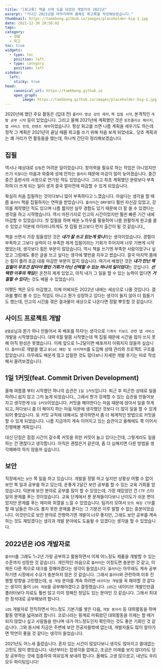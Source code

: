 ```yaml
---
title: "[회고록] 책을 쓰며 도를 닦았던 개발자의 2021년"
excerpt: "기나긴 2021년을 마무리하며 올해도 회고록을 작성해보았습니다."
thumbnail: https://taebbong.github.io/images/placeholder-big-1.jpg 
date: 2021-12-30 20:56:02
tags:
category:
  - 생활
  - 회고
toc: true
widgets:
  - type: toc
    position: left
  - type: category
    position: left
sidebar:
  left:
    sticky: true
head:
    canonical_url: https://taebbong.github.io
    open_graph:
        image: https://taebbong.github.io/images/placeholder-big-1.jpg
---
```


2020년에 했던 주요 활동은 (입대 전) `플러터 영상 강의 제작`, `책 집필 시작`, 본격적인 `개발 공부 시작` 등이 있었습니다. 그리고 올해 2021년에 계획했던 것은 `포트폴리오 페이지`, `앱 서비스 런칭`, `컨텐츠 제작`이었습니다. 항상 회고를 쓰면 나름 계획을 세우기도 하는데 정작 그 계획은 2021년이 끝날 때쯤 회고를 쓰기 위해 처음 보게 되었네요.. 당초 계획과는 꽤 거리가 먼 활동들을 했는데, 하나씩 간단히 정리해보겠습니다.

## 집필

역시나 예상대로 `집필`은 어려운 일이었습니다. 창의력을 필요로 하는 작업은 아니었지만 쓰기 `귀찮다`는 마음과 와중에 성에 안차는 `퀄리티` 때문에 마감이 많이 늦어졌습니다. 중간중간 출판사의 사정으로 연기된 적도 있었습니다. 그리고 최초 계획했던 분량보다 부족하여 더 쓰게 되는 일이 생겨 결국 얼마전에 마감할 수 있게 되었습니다.

확실히 처음 집필하는 것이다보니 많이 부족하다고 느꼈습니다. 아쉽다는 생각을 할 때쯤 `플러터` 책을 집필하자는 연락을 받았습니다. `플러터`는 `DRF`보다 훨씬 자신감 있었고, 강의를 제작했던 적도 있으며 나름 짧지만 실무 경험도 있기 때문에 더 잘 쓸 수 있겠다는 생각을 하고 시작했습니다. 역시 마찬가지로 인고의 시간이었지만 훨씬 빠른 기간 내에 마감할 수 있었습니다. 첫 집필을 하며 배운 노하우를 활용하여 나름 원활하게 원고를 쓸 수 있었고 덕분에 아이러니하게도 첫 집필 원고보다 먼저 출간이 될 것 같습니다,,

책을 쓰면서 가장 힘들었던 것은 ***내가 잘 쓰고 있는게 맞나***라는 생각이었습니다. 경험이 부족하고 그보다 실력이 더 부족한 제게 집필이라는 기회가 주어지며 너무 기쁘게 시작했었는데, 생각보다 힘든 부분이 많았습니다. 역시 책을 쓰기엔 부족한 사람이었구나 싶었고 그럼에도 좋은 글을 쓰고 싶다는 생각에 몇번을 지우고 썼습니다. 결국 마지막 쯤에는 힘이 풀려 조금 대충 마감한 부분이 없지 않습니다. 여기서 배웠던 것은 ***내가 만난 책 집필이 무조건 잡아야 했던 기회가 아닌 선택할 수 있는 하나의 일이었다***는 것입니다. ***선택한 이후의 책임***은 온전히 제게 있었고, 아직 내가 그 일을 할 수 있는 능력이 없다면 ***거절할 수 있다***는 것도 배울 수 있었습니다.

어쨌든 책은 모두 마감했고, 이제 어찌되든 2022년 내에는 세상으로 나올 것입니다. 결과를 빨리 볼 수 있는 작업도 아니고 뭔가 성장하고 있다는 생각이 들지 않아 더 힘들기도 했는데, 인고의 시간을 겪은 결과물이 세상으로 나온다면 정말 뿌듯할 것 같습니다.

## 사이드 프로젝트 개발

`@열음`님과 뭔가 하나 만들어서 꼭 배포를 하자!는 생각으로 `기계식 키보드 관련 앱 서비스` 개발을 시작했었습니다. 대략 6월 말쯤 시작했는데 책 집필 때문에 시간을 많이 쓰지 못해 아직 완성은 못했습니다. 이제 앞으로 1~2달이면 배포까지 이뤄지지 않을까 싶습니다. `플러터`로 개발을 했고 `BloC 패턴 및 아키텍처`를 도입해 상태 관리와 프로젝트 구조를 잡았습니다. 아무래도 배운게 많고 삽질한 것도 많다보니 자세한 개발 후기는 따로 작성해서 올려보겠습니다.

## 1일 1커밋(feat. Commit Driven Development)

올해 여름쯤 부터 시작했던 하나의 습관은 `1일 1커밋`입니다. 퇴근 후 피곤한 상태로 일을 하려니 쉽지 않고 그저 눕게 되었습니다,, 그래서 뭔가 강제할 수 있는 습관을 만들어보자고 생각한게 `1일 1커밋`이었습니다. 커밋을 해야한다는 마음 때문에 앉아서 일을 하게 되고, 하다보니 좀 더 해야지 하는 마음 덕분에 생각했던 것보다 더 많이 일을 할 수 있게 되어 좋았습니다. 또 커밋 규칙에 대해서도 생각하면서 좀 더 체계적인 방법으로 커밋을 할 수 있게 되었습니다. 나름 지금까지 계속 이어지고 있는 습관이고 올해에도 쭉 이어서 진행해볼 계획입니다.

대신 단점은 점점 시간이 갈수록 커밋을 위한 커밋이 늘고 있다는건데, 그렇게라도 일을 하는 건 괜찮다고 생각합니다. 아직은 괜찮은거 같은데, 좀 더 심해지면 다른 방법을 생각해봐야 하지 않을까 싶습니다.

## 보안

직장에서는 `보안` 쪽 일을 하고 있습니다. 개발을 정말 하고 싶지만 상황상 어쩔 수 없이 보안 쪽 일과 공부를 하고 있는데, 운좋게 2달간 보안 공부를 할 수 있는 교육 기회를 얻었습니다. 덕분에 보안 분야로 공부를 많이 할 수 있었는데, 가장 재밌었던 건 `CTF` 스타일의 문제를 푸는 것이었습니다. 교육 단계에서 푼 문제들이다보니 난이도가 쉬운 편이었지만 문제를 푸는 재미와 희열을 느낄 수 있었습니다. 팀끼리 모여서 `모의 해킹 CTF`를 할 때 남들은 하나도 풀지 못한 문제를 푼다는 그 기분은 이루 말할 수 없는 흥분이었습니다. 이것만으로 보안 분야로 전향하기엔 개발이 너무 좋지만, 그래도 보안 공부를 계속하는 것도 재밌겠다는 생각과 개발 분야에도 도움될 수 있겠다는 생각을 할 수 있었습니다.

## 2022년은 iOS 개발자로

`플러터`를 그래도 1~2년 가량 공부하고 활용하면서 이제 어느정도 제품을 개발할 수 있는 수준까지 성장한 것 같습니다. 개인적인 마음으로 `플러터`는 이정도면 충분한 것 같고, 이제든 다른 쪽으로 테크를 정해야겠다는 생각이 들었습니다. `플러터`는 아무래도 계속 공부하기엔 시장에서 수요가 충분하지 않은 것 같습니다. 그래서 `플러터`와 관련하여 이후 진행할 방향을 고민했는데, `앱 개발` 분야를 계속 하려면 `네이티브 개발`을 꼭 해야할 것 같다는 생각이 들어 `iOS 개발`을 공부해야겠다고 결정했습니다. `iOS`는 네이티브 개발인만큼 플러터보다 자료도 훨씬 많고 이미 정해진 정답도 있는 분야인 것 같습니다. 그래서 최대한 정석대로 공부해보려 합니다.

`iOS` 개발자로 전직하면서 어느정도 기본기를 쌓은 다음, `개발 동아리` 등 대외활동을 하며 활동 영역을 넓혀보려 합니다. 코로나라는 핑계로 미뤄왔던 대외활동을 이제는 할 때가 되지 않았나 싶고 사람들을 만나며 내가 어느정도인지 확인하는 것도 좋은 기회인 것 같습니다. 그와 동시에 지금은 주변에 보안 전공자들밖에 없는데, 개발자들도 많이 알아가면 막연히 좋을 것 같다는 생각이 들었습니다.

2021년도 어느새 흘렀습니다. 혼자 있는 시간이 많았다보니 생각도 많아지고 쓸데없는 고민도 많이 했었습니다. 내년부터는 잡생각을 없애고, 조금은 미래를 보지 않더라도 당장 공부하는 것에 집중하여 여유있게 보내려 합니다. 올해도 고생 많으셨고, 내년도 우리 모두 파이팅입니다!
